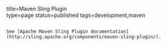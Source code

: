 title=Maven Sling Plugin		
type=page
status=published
tags=development,maven
~~~~~~

See [Apache Maven Sling Plugin documentation](http://sling.apache.org/components/maven-sling-plugin/).
